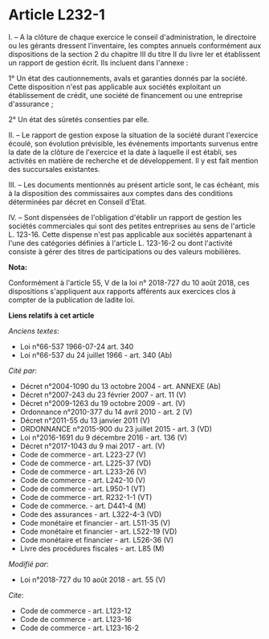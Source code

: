 # Article L232-1

I. – A la clôture de chaque exercice le conseil d'administration, le directoire ou les gérants dressent l'inventaire, les
comptes annuels conformément aux dispositions de la section 2 du chapitre III du titre II du livre Ier et établissent un
rapport de gestion écrit. Ils incluent dans l'annexe :

1° Un état des cautionnements, avals et garanties donnés par la société. Cette disposition n'est pas applicable aux sociétés
exploitant un établissement de crédit, une société de financement ou une entreprise d'assurance ;

2° Un état des sûretés consenties par elle.

II. – Le rapport de gestion expose la situation de la société durant l'exercice écoulé, son évolution prévisible, les
événements importants survenus entre la date de la clôture de l'exercice et la date à laquelle il est établi, ses activités
en matière de recherche et de développement. Il y est fait mention des succursales existantes.

III. – Les documents mentionnés au présent article sont, le cas échéant, mis à la disposition des commissaires aux comptes
dans des conditions déterminées par décret en Conseil d'Etat.

IV. – Sont dispensées de l'obligation d'établir un rapport de gestion les sociétés commerciales qui sont des petites
entreprises au sens de l'article L. 123-16. Cette dispense n'est pas applicable aux sociétés appartenant à l'une des
catégories définies à l'article L. 123-16-2 ou dont l'activité consiste à gérer des titres de participations ou des valeurs
mobilières.

**Nota:**

Conformément à l'article 55, V de la loi n° 2018-727 du 10 août 2018, ces dispositions s'appliquent aux rapports afférents
aux exercices clos à compter de la publication de ladite loi.

**Liens relatifs à cet article**

_Anciens textes_:

  - Loi n°66-537 1966-07-24 art. 340
  - Loi n°66-537 du 24 juillet 1966 - art. 340 (Ab)

_Cité par_:

  - Décret n°2004-1090 du 13 octobre 2004 - art. ANNEXE (Ab)
  - Décret  n°2007-243 du 23 février 2007 - art. 11 (V)
  - Décret n°2009-1263 du 19 octobre 2009 - art. (V)
  - Ordonnance n°2010-377 du 14 avril 2010 - art. 2 (V)
  - Décret n°2011-55 du 13 janvier 2011 (V)
  - ORDONNANCE n°2015-900 du 23 juillet 2015 - art. 3 (VD)
  - Loi n°2016-1691 du 9 décembre 2016 - art. 136 (V)
  - Décret n°2017-1043 du 9 mai 2017 - art. (V)
  - Code de commerce - art. L223-27 (V)
  - Code de commerce - art. L225-37 (VD)
  - Code de commerce - art. L233-26 (V)
  - Code de commerce - art. L242-10 (V)
  - Code de commerce - art. L950-1 (VT)
  - Code de commerce - art. R232-1-1 (VT)
  - Code de commerce. - art. D441-4 (M)
  - Code des assurances - art. L322-4-3 (VD)
  - Code monétaire et financier - art. L511-35 (V)
  - Code monétaire et financier - art. L522-19 (VD)
  - Code monétaire et financier - art. L526-36 (V)
  - Livre des procédures fiscales - art. L85 (M)

_Modifié par_:

  - Loi n°2018-727 du 10 août 2018 - art. 55 (V)

_Cite_:

  - Code de commerce - art. L123-12
  - Code de commerce - art. L123-16
  - Code de commerce - art. L123-16-2
